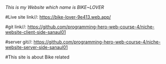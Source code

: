 *This is my Website which name is BIKE~LOVER*

#Live site link//: https://bike-lover-9e413.web.app/

#git link//:  https://github.com/programming-hero-web-course-4/niche-website-client-side-sanaul01

#server git//: https://github.com/programming-hero-web-course-4/niche-website-server-side-sanaul01


#This site is about Bike related


